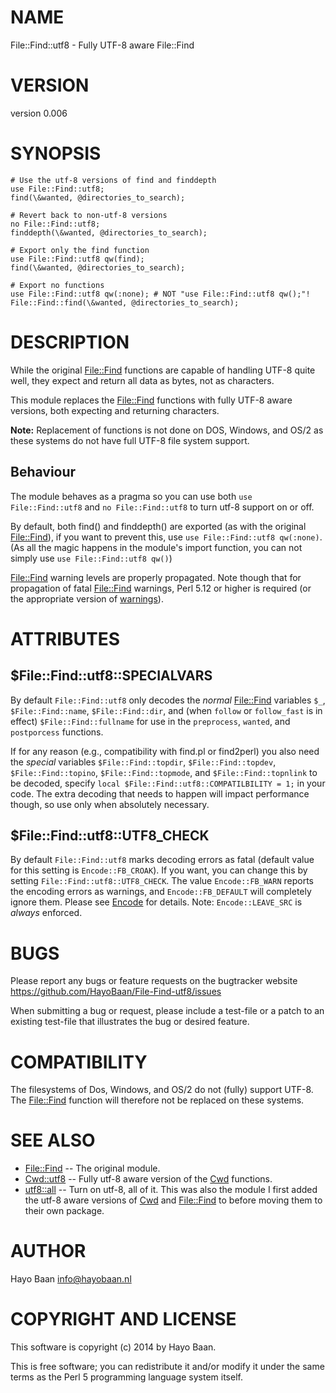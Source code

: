 # NAME

File::Find::utf8 - Fully UTF-8 aware File::Find

# VERSION

version 0.006

# SYNOPSIS

    # Use the utf-8 versions of find and finddepth
    use File::Find::utf8;
    find(\&wanted, @directories_to_search);

    # Revert back to non-utf-8 versions
    no File::Find::utf8;
    finddepth(\&wanted, @directories_to_search);

    # Export only the find function
    use File::Find::utf8 qw(find);
    find(\&wanted, @directories_to_search);

    # Export no functions
    use File::Find::utf8 qw(:none); # NOT "use File::Find::utf8 qw();"!
    File::Find::find(\&wanted, @directories_to_search);

# DESCRIPTION

While the original [File::Find](https://metacpan.org/pod/File::Find) functions are capable of handling
UTF-8 quite well, they expect and return all data as bytes, not as
characters.

This module replaces the [File::Find](https://metacpan.org/pod/File::Find) functions with fully UTF-8
aware versions, both expecting and returning characters.

**Note:** Replacement of functions is not done on DOS, Windows, and OS/2
as these systems do not have full UTF-8 file system support.

## Behaviour

The module behaves as a pragma so you can use both `use
File::Find::utf8` and `no File::Find::utf8` to turn utf-8 support on
or off.

By default, both find() and finddepth() are exported (as with the original
[File::Find](https://metacpan.org/pod/File::Find)), if you want to prevent this, use `use File::Find::utf8
qw(:none)`. (As all the magic happens in the module's import function,
you can not simply use `use File::Find::utf8 qw()`)

[File::Find](https://metacpan.org/pod/File::Find) warning levels are properly propagated. Note though that
for propagation of fatal [File::Find](https://metacpan.org/pod/File::Find) warnings, Perl 5.12 or higher
is required (or the appropriate version of [warnings](https://metacpan.org/pod/warnings)).

# ATTRIBUTES

## $File::Find::utf8::SPECIALVARS

By default `File::Find::utf8` only decodes the _normal_
[File::Find](https://metacpan.org/pod/File::Find) variables `$_`, `$File::Find::name`,
`$File::Find::dir`, and (when `follow` or `follow_fast` is in
effect) `$File::Find::fullname` for use in the `preprocess`,
`wanted`, and `postporcess` functions.

If for any reason (e.g., compatibility with find.pl or find2perl) you
also need the _special_ variables `$File::Find::topdir`,
`$File::Find::topdev`, `$File::Find::topino`,
`$File::Find::topmode`, and `$File::Find::topnlink` to be decoded,
specify `local $File::Find::utf8::COMPATILBILITY = 1;` in your
code. The extra decoding that needs to happen will impact performance
though, so use only when absolutely necessary.

## $File::Find::utf8::UTF8\_CHECK

By default `File::Find::utf8` marks decoding errors as fatal (default value
for this setting is `Encode::FB_CROAK`). If you want, you can change this by
setting `File::Find::utf8::UTF8_CHECK`. The value `Encode::FB_WARN` reports
the encoding errors as warnings, and `Encode::FB_DEFAULT` will completely
ignore them. Please see [Encode](https://metacpan.org/pod/Encode) for details. Note: `Encode::LEAVE_SRC` is
_always_ enforced.

# BUGS

Please report any bugs or feature requests on the bugtracker website
https://github.com/HayoBaan/File-Find-utf8/issues

When submitting a bug or request, please include a test-file or a
patch to an existing test-file that illustrates the bug or desired
feature.

# COMPATIBILITY

The filesystems of Dos, Windows, and OS/2 do not (fully) support
UTF-8. The [File::Find](https://metacpan.org/pod/File::Find) function will therefore not be replaced on these
systems.

# SEE ALSO

- [File::Find](https://metacpan.org/pod/File::Find) -- The original module.
- [Cwd::utf8](https://metacpan.org/pod/Cwd::utf8) -- Fully utf-8 aware version of the [Cwd](https://metacpan.org/pod/Cwd) functions.
- [utf8::all](https://metacpan.org/pod/utf8::all) -- Turn on utf-8, all of it. This was also the module I first added the utf-8 aware versions of [Cwd](https://metacpan.org/pod/Cwd) and [File::Find](https://metacpan.org/pod/File::Find) to before moving them to their own package.

# AUTHOR

Hayo Baan <info@hayobaan.nl>

# COPYRIGHT AND LICENSE

This software is copyright (c) 2014 by Hayo Baan.

This is free software; you can redistribute it and/or modify it under
the same terms as the Perl 5 programming language system itself.
